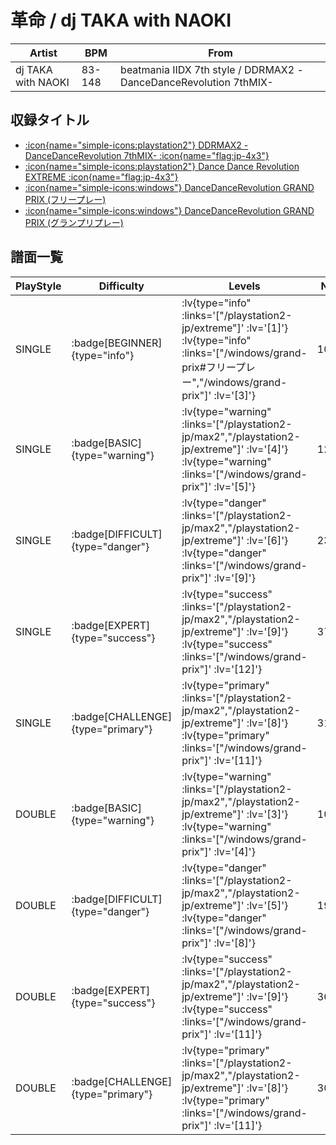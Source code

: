 # 革命 / dj TAKA with NAOKI

|Artist|BPM|From|
|------|---|----|
|dj TAKA with NAOKI|83-148|beatmania IIDX 7th style / DDRMAX2 -DanceDanceRevolution 7thMIX-|

## 収録タイトル

- [ :icon{name="simple-icons:playstation2"} DDRMAX2 -DanceDanceRevolution 7thMIX- :icon{name="flag:jp-4x3"} ](/playstation2-jp/max2)
- [ :icon{name="simple-icons:playstation2"} Dance Dance Revolution EXTREME :icon{name="flag:jp-4x3"} ](/playstation2-jp/extreme)
- [ :icon{name="simple-icons:windows"} DanceDanceRevolution GRAND PRIX (フリープレー)](/windows/grand-prix#フリープレー)
- [ :icon{name="simple-icons:windows"} DanceDanceRevolution GRAND PRIX (グランプリプレー)](/windows/grand-prix)

## 譜面一覧

|PlayStyle|Difficulty|Levels|Notes|Movie|
|---------|----------|------|-----|-----|
|SINGLE| :badge[BEGINNER]{type="info"} | :lv{type="info" :links='["/playstation2-jp/extreme"]' :lv='[1]'}  :lv{type="info" :links='["/windows/grand-prix#フリープレー","/windows/grand-prix"]' :lv='[3]'} |103/0||
|SINGLE| :badge[BASIC]{type="warning"} | :lv{type="warning" :links='["/playstation2-jp/max2","/playstation2-jp/extreme"]' :lv='[4]'}  :lv{type="warning" :links='["/windows/grand-prix"]' :lv='[5]'} |128/32||
|SINGLE| :badge[DIFFICULT]{type="danger"} | :lv{type="danger" :links='["/playstation2-jp/max2","/playstation2-jp/extreme"]' :lv='[6]'}  :lv{type="danger" :links='["/windows/grand-prix"]' :lv='[9]'} |237/15||
|SINGLE| :badge[EXPERT]{type="success"} | :lv{type="success" :links='["/playstation2-jp/max2","/playstation2-jp/extreme"]' :lv='[9]'}  :lv{type="success" :links='["/windows/grand-prix"]' :lv='[12]'} |371/7||
|SINGLE| :badge[CHALLENGE]{type="primary"} | :lv{type="primary" :links='["/playstation2-jp/max2","/playstation2-jp/extreme"]' :lv='[8]'}  :lv{type="primary" :links='["/windows/grand-prix"]' :lv='[11]'} |317/7||
|DOUBLE| :badge[BASIC]{type="warning"} | :lv{type="warning" :links='["/playstation2-jp/max2","/playstation2-jp/extreme"]' :lv='[3]'}  :lv{type="warning" :links='["/windows/grand-prix"]' :lv='[4]'} |109/34||
|DOUBLE| :badge[DIFFICULT]{type="danger"} | :lv{type="danger" :links='["/playstation2-jp/max2","/playstation2-jp/extreme"]' :lv='[5]'}  :lv{type="danger" :links='["/windows/grand-prix"]' :lv='[8]'} |193/26||
|DOUBLE| :badge[EXPERT]{type="success"} | :lv{type="success" :links='["/playstation2-jp/max2","/playstation2-jp/extreme"]' :lv='[9]'}  :lv{type="success" :links='["/windows/grand-prix"]' :lv='[11]'} |365/2||
|DOUBLE| :badge[CHALLENGE]{type="primary"} | :lv{type="primary" :links='["/playstation2-jp/max2","/playstation2-jp/extreme"]' :lv='[8]'}  :lv{type="primary" :links='["/windows/grand-prix"]' :lv='[11]'} |305/2||
